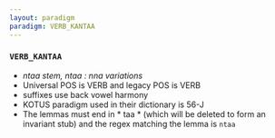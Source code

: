 ```yaml
---
layout: paradigm
paradigm: VERB_KANTAA
---
```

### ` VERB_KANTAA `

* _ntaa stem, ntaa : nna variations_
* Universal POS is VERB and legacy POS is VERB
* suffixes use back vowel harmony
* KOTUS paradigm used in their dictionary is 56-J
* The lemmas must end in * taa * (which will be deleted to form an invariant stub) and the regex matching the lemma is ` ntaa `
